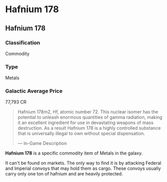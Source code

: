 # Hafnium 178
## Hafnium 178

		

### Classification

Commodity

### Type

Metals

### Galactic Average Price

77,793 CR

> 
> 
> Hafnium 178m2, Hf, atomic number 72. This nuclear isomer has the potential to unleash enormous quantities of gamma radiation, making it an excellent ingredient for use in devastating weapons of mass destruction. As a result Hafnium 178 is a highly controlled substance that is universally illegal to own without special dispensation.
> 
> 
> — In-Game Description
> 

**Hafnium 178** is a specific commodity item of Metals in the galaxy. 

It can't be found on markets. The only way to find it is by attacking Federal and Imperial convoys that may hold them as cargo. These convoys usually carry only one ton of hafnium and are heavily protected.